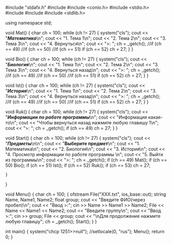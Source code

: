 #include "stdafx.h"
#include <iostream> 
#include <conio.h> 
#include <stdio.h> 
#include <fstream> 
#include <string> 
#include <stdlib.h> 

using namespace std;


void Mat()
{
	char ch = 100;
	while (ch != 27)
	{
		system("cls");
		cout << "***Математика***\n";
		cout << "1. Тема 1\n";
		cout << "2. Тема 2\n";
		cout << "3. Тема 3\n";
		cout << "4. Вернуться\n";
		cout << ">: ";
		ch = _getch();
		//if (ch == 49) 
		//if (ch == 50) 
		//if (ch == 51) 
		if (ch == 52) ch = 27;
	}
}

void Bio()
{
	char ch = 100;
	while (ch != 27)
	{
		system("cls");
		cout << "***Биология***\n";
		cout << "1. Тема 1\n";
		cout << "2. Тема 2\n";
		cout << "3. Тема 3\n";
		cout << "4. Вернуться назад\n";
		cout << ">: ";
		ch = _getch();
		//if (ch == 49) 
		//if (ch == 50) 
		//if (ch == 51)
		if (ch == 52) ch = 27;
	}
}

void Ist()
{
	char ch = 100;
	while (ch != 27)
	{
		system("cls");
		cout << "***История***\n";
		cout << "1. Тема 1\n";
		cout << "2. Тема 2\n";
		cout << "3. Тема 3\n";
		cout << "4. Вернуться назад\n";
		cout << ">: ";
		ch = _getch();
		//if (ch == 49) 
		//if (ch == 50) 
		//if (ch == 51)
		if (ch == 52) ch = 27;
	}
}

void Ruk()
{
	char ch = 100;
	while (ch != 27)
	{
		system("cls");
		cout << "***Информации по работе программы***\n";
		cout << "Информация какая-то\n";
		cout << "Чтобы вернуться назад нажмите любую главишу 1\n";
		cout << ">: ";
		ch = _getch();
		if (ch == 49) ch = 27;
	}
}

void Start()
{
	char ch = 100;
	while (ch != 27)
	{
		system("cls");
		cout << "***Предметы***\n\n";
		cout << "**Выберите предмет**\n";
		cout << "1. Математика\n";
		cout << "2. Биология\n";
		cout << "3. История\n";
		cout << "4. Просмотр информации по работе программы \n";
		cout << "5. Выйти из программы\n";
		cout << ">: ";
		ch = _getch();
		if (ch == 49) Mat();
		if (ch == 50) Bio();
		if (ch == 51) Ist();
		if (ch == 52) Ruk();
		if (ch == 53) ch = 27;
		
	}
}


void Menu()
{
	char ch = 100;
	{
		ofstream File("XXX.txt", ios_base::out);
		string Name, Name1, Name2;
		float group;
		cout << "Введите ФИО(через пробел)\n";
		cout << "Ввод >:"; cin >> Name >> Name1 >> Name2; File << Name << Name1 << Name2;
		cout << "Введите группу\n";
		cout << "Ввод >:"; cin >> group; File << group;
		cout << "\nДля продолжение нажмите любую главишу";
		ch = _getch();
		Start();
	}
}


int main()
{
	system("chcp 1251>>null");
	//setlocale(0, "rus");
	Menu();
    return 0;
}
